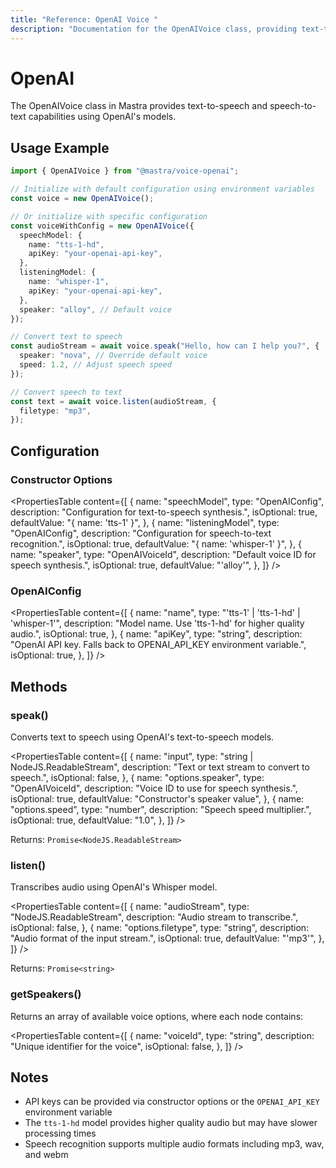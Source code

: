 ```yaml
---
title: "Reference: OpenAI Voice "
description: "Documentation for the OpenAIVoice class, providing text-to-speech and speech-to-text capabilities."
---
```


# OpenAI

The OpenAIVoice class in Mastra provides text-to-speech and speech-to-text capabilities using OpenAI's models.

## Usage Example

```typescript
import { OpenAIVoice } from "@mastra/voice-openai";

// Initialize with default configuration using environment variables
const voice = new OpenAIVoice();

// Or initialize with specific configuration
const voiceWithConfig = new OpenAIVoice({
  speechModel: {
    name: "tts-1-hd",
    apiKey: "your-openai-api-key",
  },
  listeningModel: {
    name: "whisper-1",
    apiKey: "your-openai-api-key",
  },
  speaker: "alloy", // Default voice
});

// Convert text to speech
const audioStream = await voice.speak("Hello, how can I help you?", {
  speaker: "nova", // Override default voice
  speed: 1.2, // Adjust speech speed
});

// Convert speech to text
const text = await voice.listen(audioStream, {
  filetype: "mp3",
});
```

## Configuration

### Constructor Options

<PropertiesTable
  content={[
    {
      name: "speechModel",
      type: "OpenAIConfig",
      description: "Configuration for text-to-speech synthesis.",
      isOptional: true,
      defaultValue: "{ name: 'tts-1' }",
    },
    {
      name: "listeningModel",
      type: "OpenAIConfig",
      description: "Configuration for speech-to-text recognition.",
      isOptional: true,
      defaultValue: "{ name: 'whisper-1' }",
    },
    {
      name: "speaker",
      type: "OpenAIVoiceId",
      description: "Default voice ID for speech synthesis.",
      isOptional: true,
      defaultValue: "'alloy'",
    },
  ]}
/>

### OpenAIConfig

<PropertiesTable
  content={[
    {
      name: "name",
      type: "'tts-1' | 'tts-1-hd' | 'whisper-1'",
      description: "Model name. Use 'tts-1-hd' for higher quality audio.",
      isOptional: true,
    },
    {
      name: "apiKey",
      type: "string",
      description:
        "OpenAI API key. Falls back to OPENAI_API_KEY environment variable.",
      isOptional: true,
    },
  ]}
/>

## Methods

### speak()

Converts text to speech using OpenAI's text-to-speech models.

<PropertiesTable
  content={[
    {
      name: "input",
      type: "string | NodeJS.ReadableStream",
      description: "Text or text stream to convert to speech.",
      isOptional: false,
    },
    {
      name: "options.speaker",
      type: "OpenAIVoiceId",
      description: "Voice ID to use for speech synthesis.",
      isOptional: true,
      defaultValue: "Constructor's speaker value",
    },
    {
      name: "options.speed",
      type: "number",
      description: "Speech speed multiplier.",
      isOptional: true,
      defaultValue: "1.0",
    },
  ]}
/>

Returns: `Promise<NodeJS.ReadableStream>`

### listen()

Transcribes audio using OpenAI's Whisper model.

<PropertiesTable
  content={[
    {
      name: "audioStream",
      type: "NodeJS.ReadableStream",
      description: "Audio stream to transcribe.",
      isOptional: false,
    },
    {
      name: "options.filetype",
      type: "string",
      description: "Audio format of the input stream.",
      isOptional: true,
      defaultValue: "'mp3'",
    },
  ]}
/>

Returns: `Promise<string>`

### getSpeakers()

Returns an array of available voice options, where each node contains:

<PropertiesTable
  content={[
    {
      name: "voiceId",
      type: "string",
      description: "Unique identifier for the voice",
      isOptional: false,
    },
  ]}
/>

## Notes

- API keys can be provided via constructor options or the `OPENAI_API_KEY` environment variable
- The `tts-1-hd` model provides higher quality audio but may have slower processing times
- Speech recognition supports multiple audio formats including mp3, wav, and webm
